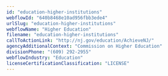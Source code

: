 ```yaml
---
id: "education-higher-institutions"
webflowId: "640b8468e10ad956fbb3ede4"
urlSlug: "education-higher-institutions"
webflowName: "Higher Education"
filename: "education-higher-institutions"
callToActionLink: "http://nj.gov/education/AchieveNJ/"
agencyAdditionalContext: "Commission on Higher Education"
divisionPhone: "(609) 292-2955"
webflowIndustry: "Education"
licenseCertificationClassification: "LICENSE"
---
```

